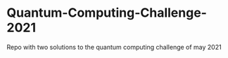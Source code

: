 # Quantum-Computing-Challenge-2021
Repo with two solutions to the quantum computing challenge of may 2021

